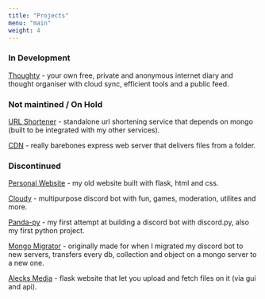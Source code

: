 ```yaml
---
title: "Projects"
menu: "main"
weight: 4
---
```

### In Development
[Thoughty](https://thoughty.xyz) - your own free, private and anonymous internet diary and thought organiser with cloud sync, efficient tools and a public feed.

### Not maintined / On Hold
[URL Shortener](https://github.com/Alecks20/URL-Shortener) - standalone url shortening service that depends on mongo (built to be integrated with my other services).

[CDN](https://github.com/Alecks20/cdn) - really barebones express web server that delivers files from a folder.

### Discontinued
[Personal Website](https://github.com/Alecks20/Personal-Website) - my old website built with flask, html and css.

[Cloudy](https://github.com/alecks20/Cloudy) - multipurpose discord bot with fun, games, moderation, utilites and more.

[Panda-py](https://github.com/Alecks20/Panda-py) - my first attempt at building a discord bot with discord.py, also my first python project.

[Mongo Migrator](https://github.com/Alecks20/Mongo-Migrator) - originally made for when I migrated my discord bot to new servers, transfers every db, collection and object on a mongo server to a new one.

[Alecks Media](https://github.com/Alecks20/Alecks-Media/) - flask website that let you upload and fetch files on it (via gui and api).


